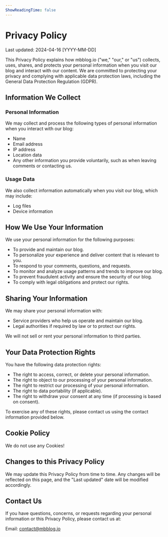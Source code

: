 ```yaml
---
ShowReadingTime: false
---
```


# Privacy Policy

Last updated: 2024-04-16 [YYYY-MM-DD]

This Privacy Policy explains how mbblog.io ("we," "our," or "us") collects, uses, shares, and protects your personal information when you visit our blog and interact with our content. We are committed to protecting your privacy and complying with applicable data protection laws, including the General Data Protection Regulation (GDPR).

## Information We Collect

### Personal Information

We may collect and process the following types of personal information when you interact with our blog:

- Name
- Email address
- IP address
- Location data
- Any other information you provide voluntarily, such as when leaving comments or contacting us.

### Usage Data

We also collect information automatically when you visit our blog, which may include:

- Log files
- Device information

## How We Use Your Information

We use your personal information for the following purposes:

- To provide and maintain our blog.
- To personalize your experience and deliver content that is relevant to you.
- To respond to your comments, questions, and requests.
- To monitor and analyze usage patterns and trends to improve our blog.
- To prevent fraudulent activity and ensure the security of our blog.
- To comply with legal obligations and protect our rights.

## Sharing Your Information

We may share your personal information with:

- Service providers who help us operate and maintain our blog.
- Legal authorities if required by law or to protect our rights.

We will not sell or rent your personal information to third parties.

## Your Data Protection Rights

You have the following data protection rights:

- The right to access, correct, or delete your personal information.
- The right to object to our processing of your personal information.
- The right to restrict our processing of your personal information.
- The right to data portability (if applicable).
- The right to withdraw your consent at any time (if processing is based on consent).

To exercise any of these rights, please contact us using the contact information provided below.

## Cookie Policy

We do not use any Cookies!

## Changes to this Privacy Policy

We may update this Privacy Policy from time to time. Any changes will be reflected on this page, and the "Last updated" date will be modified accordingly.

## Contact Us

If you have questions, concerns, or requests regarding your personal information or this Privacy Policy, please contact us at: 

Email: contact@mbblog.io 
